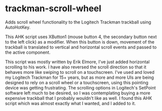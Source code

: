 # trackman-scroll-wheel
Adds scroll wheel functionality to the Logitech Trackman trackball using AutoHotKey.

This AHK script uses XButton1 (mouse button 4, the secondary button next to the left click) as a modifier. When this button is down, movement of the trackball is translated to vertical and horizontal scroll events and passed to the active component.

This script was mostly written by Erik Elmore, I've just added horizontal scrolling to his work. I have also reversed the scroll direction so that it behaves more like swiping to scroll on a touchscreen. I've used and loved my Logitech Trackman for 15+ years, but as more and more UIs are being designed to rely on a scroll wheel or a touchscreen, using this pointing device was getting frustrating. The scrolling options in Logitech's SetPoint software left much to be desired, so I was contemplating buying a more expensive trackball that I probably wouldn't like as well. I found this AHK script which was almost exactly what I wanted, and I added to it.
